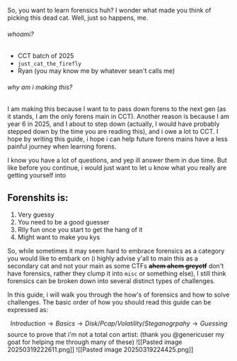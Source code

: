 So, you want to learn forensics huh? I wonder what made you think of picking this dead cat. Well, just so happens, me. 
###### whoami?
-  CCT batch of 2025
- ``just_cat_the_firefly``
-  Ryan (you may know me by whatever sean't calls me)
###### why am i making this?
I  am making this because I want to to pass down forens to the next gen (as it stands, I am the only forens main in CCT). Another reason is because I am year 6 in 2025, and I about to step down (actually, I would have probably stepped down by the time you are reading this), and i owe a lot to CCT. I hope by writing this guide, i hope i can help future forens mains have a less painful journey when learning forens.

I know you have a lot of questions, and yep ill answer them in due time. But like before you continue, i would just want to let u know what you really are getting yourself into
## Forenshits is:
1. Very guessy
2. You need to be a good guesser
3. Rlly fun once you start to get the hang of it
4. Might want to make you kys 

So, while sometimes it may seem hard to embrace forensics as a category you would like to embark on (i highly advise y'all to main this as a secondary cat and not your main as some CTFs ~~**ahem ahem greyctf**~~ don't have forensics, rather they clump it into `misc` or something else), I still think forensics can be broken down into several distinct types of challenges. 

In this guide, i will walk you through the how's of forensics and how to solve challenges. The basic order of how you should read this guide can be expressed as: 

$$Introduction → Basics → Disk/Pcap/Volatility/Steganogrpahy → Guessing$$ 
source to prove that i'm not a total con artist: (thank you @genericuser my goat for helping me through many of these)
![[Pasted image 20250319222611.png]]
![[Pasted image 20250319224425.png]]
